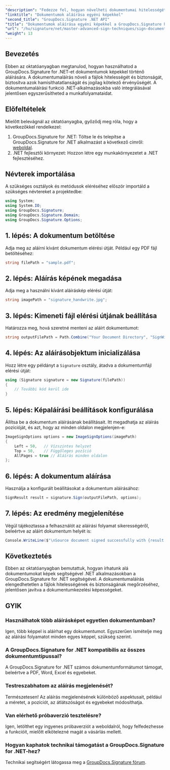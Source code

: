 ```yaml
---
"description": "Fedezze fel, hogyan növelheti dokumentumai hitelességét és biztonságát egyéni képekkel történő aláírással a GroupDocs.Signature for .NET segítségével. Ez a lépésről lépésre szóló útmutató mindent lefed, a dokumentum betöltésétől kezdve."
"linktitle": "Dokumentumok aláírása egyéni képekkel"
"second_title": "GroupDocs.Signature .NET API"
"title": "Dokumentumok aláírása egyéni képekkel a GroupDocs.Signature használatával"
"url": "/hu/signature/net/master-advanced-sign-techniques/sign-documents-with-custom-image/"
"weight": 13
---
```


## Bevezetés

Ebben az oktatóanyagban megtanulod, hogyan használhatod a GroupDocs.Signature for .NET-et dokumentumok képekkel történő aláírására. A dokumentumaláírás növeli a fájlok hitelességét és biztonságát, biztosítva azok hamisíthatatlanságát és jogilag kötelező érvényűségét. A dokumentumaláírási funkció .NET-alkalmazásokba való integrálásával jelentősen egyszerűsítheted a munkafolyamataidat.

## Előfeltételek

Mielőtt belevágnál az oktatóanyagba, győződj meg róla, hogy a következőkkel rendelkezel:

1. GroupDocs.Signature for .NET: Töltse le és telepítse a GroupDocs.Signature for .NET alkalmazást a következő címről: [weboldal](https://releases.groupdocs.com/signature/net/).
2. .NET fejlesztői környezet: Hozzon létre egy munkakörnyezetet a .NET fejlesztéséhez.

## Névterek importálása

A szükséges osztályok és metódusok eléréséhez először importáld a szükséges névtereket a projektedbe:

```csharp
using System;
using System.IO;
using GroupDocs.Signature;
using GroupDocs.Signature.Domain;
using GroupDocs.Signature.Options;
```

## 1. lépés: A dokumentum betöltése

Adja meg az aláírni kívánt dokumentum elérési útját. Például egy PDF fájl betöltéséhez:

```csharp
string filePath = "sample.pdf";
```

## 2. lépés: Aláírás képének megadása

Adja meg a használni kívánt aláíráskép elérési útját:

```csharp
string imagePath = "signature_handwrite.jpg";
```

## 3. lépés: Kimeneti fájl elérési útjának beállítása

Határozza meg, hová szeretné menteni az aláírt dokumentumot:

```csharp
string outputFilePath = Path.Combine("Your Document Directory", "SignWithImage", "SignedDocument.pdf");
```

## 4. lépés: Az aláírásobjektum inicializálása

Hozz létre egy példányt a `Signature` osztály, átadva a dokumentumfájl elérési útját:

```csharp
using (Signature signature = new Signature(filePath))
{
    // További kód kerül ide
}
```

## 5. lépés: Képaláírási beállítások konfigurálása

Állítsa be a dokumentum aláírásának beállításait. Itt megadhatja az aláírás pozícióját, és azt, hogy az minden oldalon megjelenjen-e:

```csharp
ImageSignOptions options = new ImageSignOptions(imagePath)
{
    Left = 50,   // Vízszintes helyzet
    Top = 50,    // Függőleges pozíció
    AllPages = true // Aláírás minden oldalon
};
```

## 6. lépés: A dokumentum aláírása

Használja a konfigurált beállításokat a dokumentum aláírásához:

```csharp
SignResult result = signature.Sign(outputFilePath, options);
```

## 7. lépés: Az eredmény megjelenítése

Végül tájékoztassa a felhasználót az aláírási folyamat sikerességéről, beleértve az aláírt dokumentum helyét is:

```csharp
Console.WriteLine($"\nSource document signed successfully with {result.Succeeded.Count} signature(s).\nFile saved at {outputFilePath}.");
```

## Következtetés

Ebben az oktatóanyagban bemutattuk, hogyan írhatunk alá dokumentumokat képek segítségével .NET alkalmazásokban a GroupDocs.Signature for .NET segítségével. A dokumentumaláírás elengedhetetlen a fájlok hitelességének és biztonságának megőrzéséhez, jelentősen javítva a dokumentumkezelési képességeket.

## GYIK

### Használhatok több aláírásképet egyetlen dokumentumban?

Igen, több képpel is aláírhat egy dokumentumot. Egyszerűen ismételje meg az aláírási folyamatot minden egyes képpel, szükség szerint.

### A GroupDocs.Signature for .NET kompatibilis az összes dokumentumtípussal?

A GroupDocs.Signature for .NET számos dokumentumformátumot támogat, beleértve a PDF, Word, Excel és egyebeket.

### Testreszabhatom az aláírás megjelenését?

Természetesen! Az aláírás megjelenésének különböző aspektusait, például a méretet, a pozíciót, az átlátszóságot és egyebeket módosíthatja.

### Van elérhető próbaverzió tesztelésre?

Igen, letölthet egy ingyenes próbaverziót a weboldalról, hogy felfedezhesse a funkcióit, mielőtt elkötelezné magát a vásárlás mellett.

### Hogyan kaphatok technikai támogatást a GroupDocs.Signature for .NET-hez?

Technikai segítségért látogassa meg a [GroupDocs.Signature fórum](https://forum.groupdocs.com/c/signature/13).